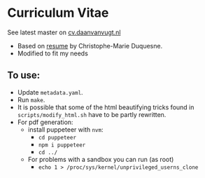 # Curriculum Vitae

See latest master on [cv.daanvanvugt.nl](https://cv.daanvanvugt.nl)

* Based on [resume](https://github.com/chmduquesne/resume) by Christophe-Marie Duquesne.
* Modified to fit my needs

## To use:

* Update `metadata.yaml`.
* Run `make`.
* It is possible that some of the html beautifying tricks found in `scripts/modify_html.sh` have to be partly rewritten.
* For pdf generation:
    - install puppeteer with `nvm`:
        - `cd puppeteer`
        - `npm i puppeteer`
        - `cd ../`
    - For problems with a sandbox you can run (as root)
        - `echo 1 > /proc/sys/kernel/unprivileged_userns_clone`
